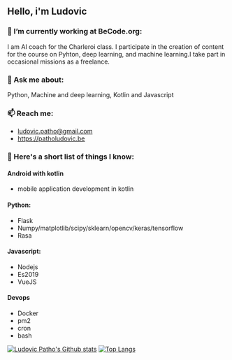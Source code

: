 ## Hello, i'm Ludovic

### 🔭 I’m currently working at BeCode.org:    
I am AI coach for the Charleroi class. I participate in the creation of content for the course on Pyhton, deep learning, and machine learning.I take part in occasional missions as a freelance.  

### 💬 Ask me about:  
Python, Machine and deep learning, Kotlin and Javascript

### 📫 Reach me:  
* ludovic.patho@gmail.com  
* https://patholudovic.be

### 🧐 Here's a short list of things I know:

#### Android with kotlin
- mobile application development in kotlin

#### Python:
- Flask
- Numpy/matplotlib/scipy/sklearn/opencv/keras/tensorflow
- Rasa

#### Javascript:
- Nodejs
- Es2019
- VueJS

#### Devops
- Docker
- pm2
- cron
- bash

[![Ludovic Patho's Github stats](https://github-readme-stats.vercel.app/api?username=LudovicPatho&count_private=true&show_icons=true)](https://github.com/anuraghazra/github-readme-stats)
[![Top Langs](https://github-readme-stats.vercel.app/api/top-langs/?username=LudovicPatho)](https://github.com/anuraghazra/github-readme-stats)
